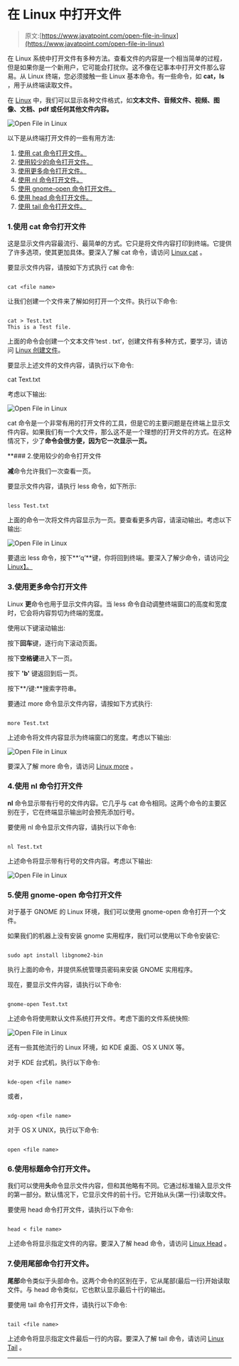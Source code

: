 # 在 Linux 中打开文件

> 原文:[https://www.javatpoint.com/open-file-in-linux](https://www.javatpoint.com/open-file-in-linux)

在 Linux 系统中打开文件有多种方法。查看文件的内容是一个相当简单的过程，但是如果你是一个新用户，它可能会打扰你。这不像在记事本中打开文件那么容易。从 Linux 终端，您必须接触一些 Linux 基本命令。有一些命令，如 **cat，ls** ，用于从终端读取文件。

在 [Linux](https://javatpoint.com/linux-tutorial) 中，我们可以显示各种文件格式，如**文本文件、音频文件、视频、图像、文档、pdf 或任何其他文件内容。**

![Open File in Linux](../Images/204345949edd9618f86e78037c43ad0d.png)

以下是从终端打开文件的一些有用方法:

1.  [使用 cat 命令打开文件。](#cat)
2.  [使用较少的命令打开文件。](#less)
3.  [使用更多命令打开文件。](#more)
4.  [使用 nl 命令打开文件。](#nl)
5.  [使用 gnome-open 命令打开文件。](#gnome-open)
6.  [使用 head 命令打开文件。](#head)
7.  [使用 tail 命令打开文件。](#tail)

### 1.使用 cat 命令打开文件

这是显示文件内容最流行、最简单的方式。它只是将文件内容打印到终端。它提供了许多选项，使其更加具体。要深入了解 cat 命令，请访问 [Linux cat](https://www.javatpoint.com/linux-cat) 。

要显示文件内容，请按如下方式执行 cat 命令:

```

cat <file name>

```

让我们创建一个文件来了解如何打开一个文件。执行以下命令:

```

cat > Test.txt
This is a Test file.

```

上面的命令会创建一个文本文件‘test . txt’，创建文件有多种方式，要学习，请访问 [Linux 创建文件](https://www.javatpoint.com/linux-create-file)。

要显示上述文件的文件内容，请执行以下命令:

cat Text.txt

考虑以下输出:

![Open File in Linux](../Images/62a5f3c4d00112f7db3d586006dacfe1.png)

cat 命令是一个非常有用的打开文件的工具，但是它的主要问题是在终端上显示文件内容。如果我们有一个大文件，那么这不是一个理想的打开文件的方式。在这种情况下，少了**命令会很方便，因为它一次显示一页。**

 **### 2.使用较少的命令打开文件

**减**命令允许我们一次查看一页。

要显示文件内容，请执行 less 命令，如下所示:

```

less Test.txt

```

上面的命令一次将文件内容显示为一页。要查看更多内容，请滚动输出。考虑以下输出:

![Open File in Linux](../Images/d98c95a1b72db48ef121750da0a72ddc.png)

要退出 less 命令，按下**‘q’**键，你将回到终端。要深入了解少命令，请访问[少 Linux】。](https://www.javatpoint.com/linux-less)

### 3.使用更多命令打开文件

Linux **更**命令也用于显示文件内容。当 less 命令自动调整终端窗口的高度和宽度时，它会将内容剪切为终端的宽度。

使用以下键滚动输出:

按下**回车**键，逐行向下滚动页面。

按下**空格键**进入下一页。

按下 **'b'** 键返回到后一页。

按下**/键:**搜索字符串。

要通过 more 命令显示文件内容，请按如下方式执行:

```

more Test.txt

```

上述命令将文件内容显示为终端窗口的宽度。考虑以下输出:

![Open File in Linux](../Images/b71f354d283b91815161df5d874c3b32.png)

要深入了解 more 命令，请访问 [Linux more](https://www.javatpoint.com/linux-more) 。

### 4.使用 nl 命令打开文件

**nl** 命令显示带有行号的文件内容。它几乎与 cat 命令相同。这两个命令的主要区别在于，它在终端显示输出时会预先添加行号。

要使用 nl 命令显示文件内容，请执行以下命令:

```

nl Test.txt

```

上述命令将显示带有行号的文件内容。考虑以下输出:

![Open File in Linux](../Images/cf1f8088a8c32da070f3080f557167dc.png)

### 5.使用 gnome-open 命令打开文件

对于基于 GNOME 的 Linux 环境，我们可以使用 gnome-open 命令打开一个文件。

如果我们的机器上没有安装 gnome 实用程序，我们可以使用以下命令安装它:

```

sudo apt install libgnome2-bin

```

执行上面的命令，并提供系统管理员密码来安装 GNOME 实用程序。

现在，要显示文件内容，请执行以下命令:

```

gnome-open Test.txt

```

上述命令将使用默认文件系统打开文件。考虑下面的文件系统快照:

![Open File in Linux](../Images/6e20114d116075598a14ab0dfbe751ae.png)

还有一些其他流行的 Linux 环境，如 KDE 桌面、OS X UNIX 等。

对于 KDE 台式机，执行以下命令:

```

kde-open <file name>

```

或者，

```

xdg-open <file name>

```

对于 OS X UNIX，执行以下命令:

```

open <file name>

```

### 6.使用标题命令打开文件。

我们可以使用**头**命令显示文件内容，但和其他略有不同。它通过标准输入显示文件的第一部分。默认情况下，它显示文件的前十行。它开始从头(第一行)读取文件。

要使用 head 命令打开文件，请执行以下命令:

```

head < file name>

```

上述命令将显示指定文件的内容。要深入了解 head 命令，请访问 [Linux Head](https://www.javatpoint.com/linux-head) 。

### 7.使用尾部命令打开文件。

**尾部**命令类似于头部命令。这两个命令的区别在于，它从尾部(最后一行)开始读取文件。与 head 命令类似，它也默认显示最后十行的输出。

要使用 tail 命令打开文件，请执行以下命令:

```

tail <file name>

```

上述命令将显示指定文件最后一行的内容。要深入了解 tail 命令，请访问 [Linux Tail](https://www.javatpoint.com/linux-tail) 。

* * ***